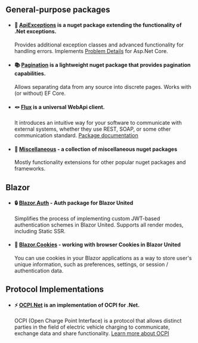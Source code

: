 ## General-purpose packages

- #### 🫧 [ApiExceptions](https://github.com/BitzArt/ApiExceptions) is a nuget package extending the functionality of .Net exceptions.
  Provides additional exception classes and advanced functionality for handling errors. Implements [Problem Details](https://www.rfc-editor.org/rfc/rfc7807) for Asp.Net Core.

- #### 📚 [Pagination](https://github.com/BitzArt/Pagination) is a lightweight nuget package that provides pagination capabilities.
    Allows separating data from any source into discrete pages. Works with (or without) EF Core.

- #### 🪢 [Flux](https://github.com/BitzArt/Flux) is a universal WebApi client.
    It introduces an intuitive way for your software to communicate with external systems, whether they use REST, SOAP, or some other communication standard. [<ins>Package documentation</ins>](https://bitzart.github.io/Flux/)

- #### 📁 [Miscellaneous](https://github.com/BitzArt/Miscellaneous) - a collection of miscellaneous nuget packages
  Mostly functionality extensions for other popular nuget packages and frameworks.

## Blazor

- #### 🔒 [Blazor.Auth](https://github.com/BitzArt/Blazor.Auth) - Auth package for Blazor United
  Simplifies the process of implementing custom JWT-based authentication schemes in Blazor United. Supports all render modes, including Static SSR.

- #### 🍪 [Blazor.Cookies](https://github.com/BitzArt/Blazor.Cookies) - working with browser Cookies in Blazor United
  You can use cookies in your Blazor applications as a way to store user's unique information, such as preferences, settings, or session / authentication data.

## Protocol Implementations

- #### ⚡ [OCPI.Net](https://github.com/BitzArt/OCPI.Net) is an implementation of OCPI for .Net.

    OCPI (Open Charge Point Interface) is a protocol that allows distinct parties in the field of electric vehicle charging to communicate, exchange data and share functionality. [<ins>Learn more about OCPI</ins>](https://github.com/ocpi/ocpi)
